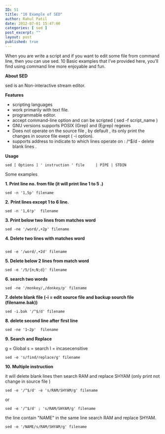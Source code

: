 ```yaml
---
ID: 51
title: "10 Example of SED"
author: Rahul Patil
date: 2012-07-01 15:47:00
categories: [ sed ]
post_excerpt: ""
layout: post
published: true
---
```


When you are write a script and if you want to edit some file from command line, then you can use sed. 10 Basic examples that I’ve provided here, you’ll find using command line more enjoyable and fun.

**About SED**

sed is an Non-interactive stream editor.

**Features**
<ul>
<li>scripting languages</li>
<li>work primarily with text file.</li>
<li>programmable editor.</li>
<li>accept command-line option and can be scripted ( sed -f script_name )</li>
<li>GNU versions supports POSIX (Grep) and (Egrep) regexes</li>
<li>Does not operate on the source file , by default , its only print the changes in source file exept ( -i option).</li>
<li>supports address to indicate to which lines operate on : /^$/d - delete blank lines .</li>
</ul>

**Usage**

```shell
sed [ Options ] ' instruction ' file     | PIPE | STDIN
```

Some examples

<strong>1. Print line no. from file (it will print line 1 to 5 .)</strong>

```shell
sed -n '1,5p' filename
```

<strong>2.</strong> <strong>Print lines except  1 to 6 line.</strong>

```shell
sed -n '1,6!p'  filename
```

<strong>3. Print below two lines from matches word</strong>

```shell
sed -ne '/word/,+2p' filename
```

<strong>4. Delete two lines with matches word</strong>

```shell

sed -e '/word/,+2d' filename

```

<strong>5. Delete below 2 lines from match word</strong>

```shell
sed -e '/5/{n;N;d}' filename
```

<strong>6. search two words</strong>

```shell
sed -ne '/monkey/,/donkey/p' filename
```

<strong>7. delete blank file (-i = edit source file and backup sourch file (filename.bak))</strong>

```shell
sed -i.bak '/^$/d' filename
```

<strong>8. delete second line after first line</strong>

```shell
sed -ne '1~2p'  filename
```

<strong>9. Search and Replace</strong>

g = Global
s = search
I = incasecensitive

```shell
sed -e 's/find/replace/g' filename
```

<strong>10. Multiple instruction</strong>

it will delete blank lines then search RAM and replace SHYAM (only print not change in source file )

```shell
sed -e '/^$/d' -e 's/RAM/SHYAM/g' filename
```

or

```shell
sed -e '/^$/d' ; 's/RAM/SHYAM/g' filename
```

the line contain "NAME" in the same line search RAM and replace SHYAM.

```shell
sed -e '/NAME/s/RAM/SHYAM/g' filename
```
